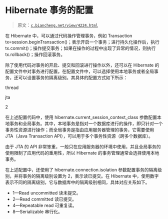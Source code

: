 # Hibernate 事务的配置

> 原文：[`c.biancheng.net/view/4224.html`](http://c.biancheng.net/view/4224.html)

在 Hibernate 中，可以通过代码操作管理事务，例如 Transaction tx=session.beginTransaction()；表示开启一个事务；进行持久化操作后，执行 tx.commit()；操作提交事务；如果在操作的过程中出现了异常的情况，则执行 tx.rollback()；操作回滚事务。

除了使用代码对事务的开启、提交和回滚进行操作以外，还可以在 Hibernate 的配置文件中对事务进行配置。在配置文件中，可以选择使用本地事务或者全局事务，还可以设置事务的隔离级别。其具体的配置方式如下所示：

<!--使用本地事务-->
<property name= "hibernate.current_session_context_class"> thread</property>
<!--使用全局事务-->
<property name= "hibernate.current_session_context_class">jta</property>
<!--设置事务隔离级别-->
<property name= "hibernate.connection.isolation">2</property>

在上述配置代码中，使用 hibernate.current_session_context_class 参数配置本地事务和全局事务。其中，本地事务是指对一个数据库进行的操作，即只针对一个事务性资源进行操作；而全局事务是指由应用服务器管理的事务，它需要使用 JTA（Java Transaction API），可以用于多个事务性资源（跨多个数据库）。

由于 JTA 的 API 非常笨重，一般只在应用服务器的环境中使用，并且全局事务的使用限制了应用代码的重用性，所以 Hibernate 的事务管理通常会选择使用本地事务。

在上述配置中，还使用了 hibernate.connection.isolation 参数配置事务的隔离级别，并将事务的隔离级别设置为 2，表示读已提交。在 Hibernate 中，使用数字表示不同的隔离级别，它与数据库中的隔离级别相同，具体对应关系如下。

*   1—Read uncommitted 读未提交。
*   2—Read committed 读已提交。
*   4—Repeatable read 可重复读。
*   8—Serializable 串行化。